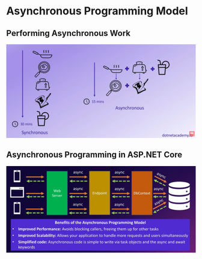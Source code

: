 # Asynchronous Programming Model

## Performing Asynchronous Work
![Image](./images/30-perform-async-work.png) 

## Asynchronous Programming in ASP.NET Core
![Image](./images/31-async-model-asp.png) 


